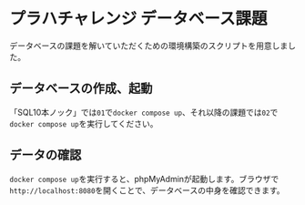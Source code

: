 # プラハチャレンジ データベース課題

データベースの課題を解いていただくための環境構築のスクリプトを用意しました。

## データベースの作成、起動

「SQL10本ノック」では`01`で`docker compose up`、それ以降の課題では`02`で`docker compose up`を実行してください。

## データの確認

`docker compose up`を実行すると、phpMyAdminが起動します。ブラウザで`http://localhost:8080`を開くことで、データベースの中身を確認できます。
